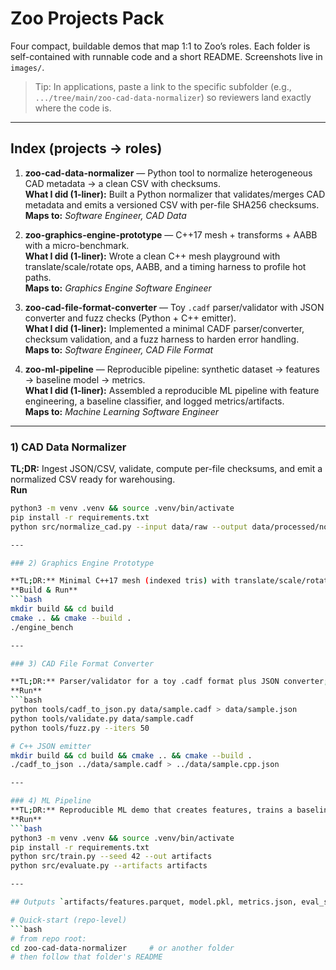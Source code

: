 # Zoo Projects Pack

Four compact, buildable demos that map 1:1 to Zoo’s roles. Each folder is self-contained with runnable code and a short README. Screenshots live in `images/`.

> Tip: In applications, paste a link to the specific subfolder (e.g., `.../tree/main/zoo-cad-data-normalizer`) so reviewers land exactly where the code is.

---

## Index (projects → roles)

1. **zoo-cad-data-normalizer** — Python tool to normalize heterogeneous CAD metadata → a clean CSV with checksums.  
   **What I did (1-liner):** Built a Python normalizer that validates/merges CAD metadata and emits a versioned CSV with per-file SHA256 checksums.  
   **Maps to:** *Software Engineer, CAD Data*

2. **zoo-graphics-engine-prototype** — C++17 mesh + transforms + AABB with a micro-benchmark.  
   **What I did (1-liner):** Wrote a clean C++ mesh playground with translate/scale/rotate ops, AABB, and a timing harness to profile hot paths.  
   **Maps to:** *Graphics Engine Software Engineer*

3. **zoo-cad-file-format-converter** — Toy `.cadf` parser/validator with JSON converter and fuzz checks (Python + C++ emitter).  
   **What I did (1-liner):** Implemented a minimal CADF parser/converter, checksum validation, and a fuzz harness to harden error handling.  
   **Maps to:** *Software Engineer, CAD File Format*

4. **zoo-ml-pipeline** — Reproducible pipeline: synthetic dataset → features → baseline model → metrics.  
   **What I did (1-liner):** Assembled a reproducible ML pipeline with feature engineering, a baseline classifier, and logged metrics/artifacts.  
   **Maps to:** *Machine Learning Software Engineer*

---

### 1) CAD Data Normalizer

**TL;DR:** Ingest JSON/CSV, validate, compute per-file checksums, and emit a normalized CSV ready for warehousing.  
**Run**
```bash
python3 -m venv .venv && source .venv/bin/activate
pip install -r requirements.txt
python src/normalize_cad.py --input data/raw --output data/processed/normalized.csv

---

### 2) Graphics Engine Prototype

**TL;DR:** Minimal C++17 mesh (indexed tris) with translate/scale/rotate ops and AABB; includes a micro-benchmark.
**Build & Run**
```bash
mkdir build && cd build
cmake .. && cmake --build .
./engine_bench

---

### 3) CAD File Format Converter

**TL;DR:** Parser/validator for a toy .cadf format plus JSON converter; includes fuzzing to harden edge cases.
**Run**
```bash
python tools/cadf_to_json.py data/sample.cadf > data/sample.json
python tools/validate.py data/sample.cadf
python tools/fuzz.py --iters 50

# C++ JSON emitter
mkdir build && cd build && cmake .. && cmake --build .
./cadf_to_json ../data/sample.cadf > ../data/sample.cpp.json

---

### 4) ML Pipeline
**TL;DR:** Reproducible ML demo that creates features, trains a baseline, and logs metrics/artifacts.
**Run**
```bash
python3 -m venv .venv && source .venv/bin/activate
pip install -r requirements.txt
python src/train.py --seed 42 --out artifacts
python src/evaluate.py --artifacts artifacts

---

## Outputs `artifacts/features.parquet, model.pkl, metrics.json, eval_summary.json`

# Quick-start (repo-level)
```bash
# from repo root:
cd zoo-cad-data-normalizer     # or another folder
# then follow that folder's README
